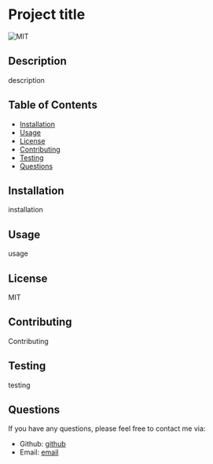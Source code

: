 # Project title

![MIT](https://img.shields.io/badge/license-MIT-blue)
  
## Description

description

## Table of Contents

- [Installation](#installation)
- [Usage](#usage)
- [License](#license)
- [Contributing](#contributing)
- [Testing](#testing)
- [Questions](#questions)
  
## Installation

installation

## Usage

usage

## License
  
MIT

## Contributing

Contributing

## Testing

testing

## Questions

If you have any questions, please feel free to contact me via:

- Github: [github](https://github.com/github)
- Email: [email](mailto:email)
